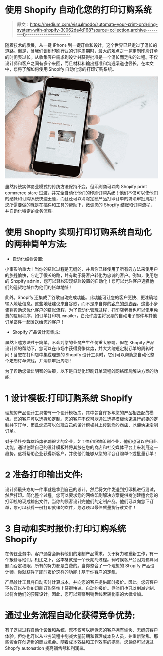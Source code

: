 # 使用 Shopify 自动化您的打印订购系统

> 原文：<https://medium.com/visualmodo/automate-your-print-ordering-system-with-shopify-30062da4d168?source=collection_archive---------0----------------------->

随着技术的发展，从一键 iPhone 到一键订单和设计，这个世界已经走过了漫长的道路。但是，当我们谈到印刷行业的订购周期时，最大的难点之一是定制印刷订单的时间表过长。从收集客户需求到设计并获得批准是一个漫长而乏味的过程。不仅设计师和客户之间有多个来回，而且材料和输出批准和沟通渠道也很长。在本文中，您将了解如何使用 Shopify 自动化您的打印订购系统。

![](img/771c5ab8d536fab302c99fd0a8781c73.png)

虽然传统实体商业模式的传统方法保持不变，但印刷商可以向 Shopify print commerce store 过渡，并完全自动化他们的印刷订购系统！他们不仅可以使他们的结帐和订购系统快速无缝，而且还可以消除定制产品打印订单的繁琐审批周期！您所需要做的就是在插件和工具的帮助下，微调您的 Shopify 结账和订购流程，并自动化特定的业务流程。

# 使用 Shopify 实现打印订购系统自动化的两种简单方法:

*   自动化结帐设置:

小事影响重大！当你的结账过程是无缝的，并且你已经使用了所有的方法来使用户的旅程愉快，它走了很长的路，并有助于将客户转化为忠诚的客户。例如，使用您的 Shopify admin，您可以轻松实现结账设置的自动化！您可以允许客户选择他们的送货地址作为他们的帐单地址！

此外，Shopify 还集成了谷歌自动完成功能。此功能可让您的客户更快、更准确地输入地址信息。这些地址建议来自谷歌，而不是来自你的[客户的浏览器](https://visualmodo.com/how-to-know-which-shopify-theme-a-website-is-using/)。这些小步骤将帮助您优化客户的结账流程。为了自动化管理过程，打印店老板也可以使用免费的应用程序，如订单打印机 emailer，它允许店主将发票的自动电子邮件与其他订单邮件一起发送给您的客户！

*   Shopify 产品设计器集成:

虽然上述方法过于简单，不会对您的业务产生任何重大影响，但在 Shopify 产品设计师的帮助下，您可以在市场中获得竞争优势，并大大缩短定制订单的周转时间！当您在打印店中集成理想的 Shopify 设计工具时，它们可以帮助您自动化整个定制订单流程，并消除审批周期！

为了帮助您做出明智的决策，以下是自动化印刷订单流程的网络印刷解决方案的功能:

# 1 设计模板:打印订购系统 Shopify

理想的产品设计工具带有一个设计模板库，其中包含许多与您的产品相匹配的模板。您的客户可以选择和定制。您的客户不仅可以通过选择模板快速进行必要的定制并下订单，而且您还可以创建自己的设计模板并上传到您的商店，以便快速定制订单。

对于受社交媒体趋势影响很大的企业，如 t 恤和织物印刷企业，他们也可以使用此功能，通过创建自己的设计模板并将其放在您的商店和社交媒体平台上来利用这一趋势。这将帮助企业获得新客户，并使他们能够从您的平台订购单个或批量订单！

# 2 准备打印输出文件:

设计师最头疼的一件事就是拿到自己的设计。然后将文件发送到打印机进行测试，然后打印。简化整个过程。您可以要求您的网络印刷解决方案提供商创建适合您的打印机的现成输出文件。当你的顾客设计完他们的定制产品。他们可以向您下订单，您可以获得一份打印就绪的文件，您必须以最佳质量执行该文件！

# 3 自动和实时报价:打印订购系统 Shopify

在传统业务中，客户通常会解释他们的定制产品需求。关于努力和重新工作，有一个报价与他们。相比之下，这本身就是一个长期的过程。有时候客户会因为预算问题而否定权限，所有的努力都是白费的。当你整合了一个理想的 Shopify 产品设计师，你就获得了即时报价这样的功能！基于你客户的定制。

产品设计工具将自动实时计算成本，并向您的客户提供即时报价。因此。您的客户不仅可以在您的印刷订购系统上获得快速、自动的报价。但他们也可以削减定制，以符合他们的预算设计。因此，您可以观察到销售线索转化率的大幅增加。

# 通过业务流程自动化获得竞争优势:

有了这些过程自动化设置和系统。您不仅可以确保您的客户拥有愉快、无缝的客户体验。但你也可以从业务流程中削减大量前期和管理成本及人员，并重新聚焦。那些资金在创造新的商业机会。随着成本效益和工作效率的提高，您最终可以通过 Shopify automation 提高销售额和利润率。